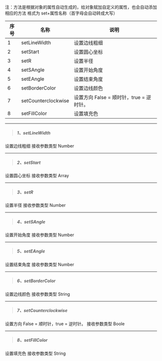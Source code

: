 注：方法是根据对象的属性自动生成的，给对象赋加自定义的属性，也会自动添加相应的方法
格式为 set+属性名称（首字母会自动转成大写）



序号|名称|  说明
---|---|--- 
1|setLineWidth|  设置边线粗细
2|setStart|  设置圆心坐标
3|setR|  设置半径
4|setSAngle| 设置开始角度
5|setEAngle| 设置结束角度
6|setBorderColor|  设置边线颜色
7|setCounterclockwise| 设置方向  False = 顺时针，true = 逆时针。
8|setFillColor| 设置填充色

***
> ##### 1、setLineWidth
设置边线粗细
接收参数类型 Number

***
> ##### 2、setStart
设置圆心坐标
接收参数类型 Array

***
> ##### 3、setR
设置半径
接收参数类型 Number

***
> ##### 4、setSAngle
设置开始角度
接收参数类型 Number

***
> ##### 5、setEAngle
设置结束角度
接收参数类型 Number

***
> ##### 6、setBorderColor
设置边线颜色
接收参数类型 String

***
> ##### 7、setCounterclockwise
设置方向  False = 顺时针，true = 逆时针。
接收参数类型 Boole

***
> ##### 8、setFillColor
设置填充色
接收参数类型 String

























